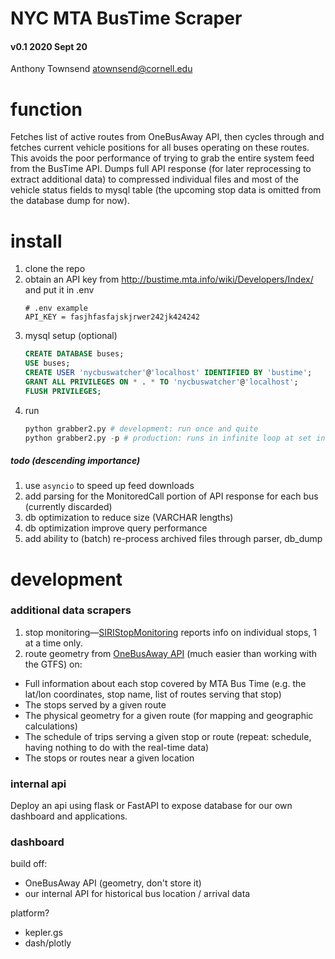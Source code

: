 # NYC MTA BusTime Scraper
#### v0.1 2020 Sept 20
Anthony Townsend <atownsend@cornell.edu>

# function

Fetches list of active routes from OneBusAway API, then cycles through and fetches current vehicle positions for all buses operating on these routes. This avoids the poor performance of trying to grab the entire system feed from the BusTime API. Dumps full API response (for later reprocessing to extract additional data) to compressed individual files and most of the vehicle status fields to mysql table (the upcoming stop data is omitted from the database dump for now).


# install

1. clone the repo
2. obtain an API key from http://bustime.mta.info/wiki/Developers/Index/ and put it in .env
    ```
    # .env example
    API_KEY = fasjhfasfajskjrwer242jk424242
    ```
3. mysql setup (optional)
    ```sql
    CREATE DATABASE buses;
    USE buses;
    CREATE USER 'nycbuswatcher'@'localhost' IDENTIFIED BY 'bustime';
    GRANT ALL PRIVILEGES ON * . * TO 'nycbuswatcher'@'localhost';
    FLUSH PRIVILEGES;
 
    ```
3. run
    ```python
    python grabber2.py # development: run once and quite
    python grabber2.py -p # production: runs in infinite loop at set interval using scheduler (hardcoded for now)
    ```

##### todo (descending importance)
1. use `asyncio` to speed up feed downloads
1. add parsing for the MonitoredCall portion of API response for each bus (currently discarded)
2. db optimization to reduce size (VARCHAR lengths)
3. db optimization improve query performance
4. add ability to (batch) re-process archived files through parser, db_dump

# development


### additional data scrapers

1. stop monitoring—[SIRIStopMonitoring](http://bustime.mta.info/wiki/Developers/SIRIStopMonitoring) reports info on individual stops, 1 at a time only.
2. route geometry from [OneBusAway API](http://bustime.mta.info/wiki/Developers/OneBusAwayRESTfulAPI) (much easier than working with the GTFS) on:
- Full information about each stop covered by MTA Bus Time (e.g. the lat/lon coordinates, stop name, list of routes serving that stop)
- The stops served by a given route
- The physical geometry for a given route (for mapping and geographic calculations)
- The schedule of trips serving a given stop or route (repeat: schedule, having nothing to do with the real-time data)
- The stops or routes near a given location


### internal api

Deploy an api using flask or FastAPI to expose database for our own dashboard and applications.

### dashboard

build off:
- OneBusAway API (geometry, don't store it)
- our internal API for historical bus location / arrival data

platform?
- kepler.gs
- dash/plotly


